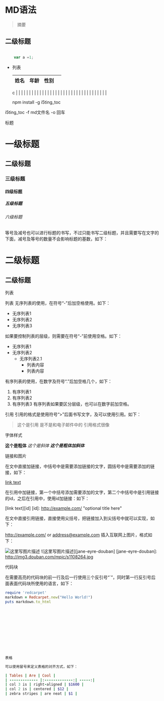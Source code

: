 # MD语法
> 摘要
## 二级标题
```javascript

    var a =1;
```
- 列表

  |  姓名  |  年龄  |  性别  |      |
  | :--: | :--: | :--: | ---- |
  c
  |      |      |      |      |
  |      |      |      |      |
  |      |      |      |      |
  |      |      |      |      |
  |      |      |      |      |
  |      |      |      |      |
  |      |      |      |      |

  npm install -g i5ting_toc

i5ting_toc -f md文件名 -o 回车







标题

# 一级标题
## 二级标题
### 三级标题
#### 四级标题
##### 五级标题
###### 六级标题

等号及减号也可以进行标题的书写，不过只能书写二级标题，并且需要写在文字的下面，减号及等号的数量不会影响标题的基数，如下：

二级标题
=========

二级标题
---------






列表

列表
无序列表的使用，在符号“-”后加空格使用。如下：

- 无序列表1
- 无序列表2
- 无序列表3

如果要控制列表的层级，则需要在符号“-”前使用空格。如下：

- 无序列表1
- 无序列表2
  - 无序列表2.1
     - 列表内容
     - 列表内容



有序列表的使用，在数字及符号“.”后加空格几个，如下：

1. 有序列表1
2. 有序列表2
3. 有序列表3
  有序列表如果要区分层级，也可以在数字前加空格。









引用
引用的格式是使用符号“>”后面书写文字，及可以使用引用。如下：

>这个是引用
> 是不是和电子邮件中的
> 引用格式很像





字体样式

**这个是粗体**
*这个是斜体*
***这个是粗体加斜体***











链接和图片

在文中直接加链接，中括号中是需要添加链接的文字，圆括号中是需要添加的链接，如下：

[link text](http://example.com/ "optional title")

在引用中加链接，第一个中括号添加需要添加的文字，第二个中括号中是引用链接的id，之后在引用中，使用id加链接：如下：

[link text][id]
[id]: http://example.com/ "optional title here"

在文中直接引用链接，直接使用尖括号，把链接加入到尖括号中就可以实现，如下：

<http://example.com/> or <address@example.com>
插入互联网上图片，格式如下：

![这里写图片描述](http://img3.douban.com/mpic/s1108264.jpg)
![这里写图片描述][jane-eyre-douban]
[jane-eyre-douban]: http://img3.douban.com/mpic/s1108264.jpg



代码块

在需要高亮的代码块的前一行及后一行使用三个反引号“`”，同时第一行反引号后面表面代码块所使用的语言，如下：

```ruby
require 'redcarpet'
markdown = Redcarpet.new("Hello World!")
puts markdown.to_html












表格

可以使用冒号来定义表格的对齐方式，如下：

| Tables | Are | Cool |
| ------------- |:-------------:| -----:|
| col 3 is | right-aligned | $1600 |
| col 2 is | centered | $12 |
| zebra stripes | are neat | $1 |
```